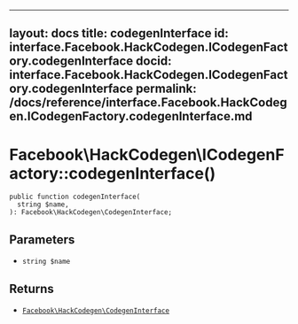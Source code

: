 
***

layout: docs
title: codegenInterface
id: interface.Facebook.HackCodegen.ICodegenFactory.codegenInterface
docid: interface.Facebook.HackCodegen.ICodegenFactory.codegenInterface
permalink: /docs/reference/interface.Facebook.HackCodegen.ICodegenFactory.codegenInterface.md
---







# Facebook\\HackCodegen\\ICodegenFactory::codegenInterface()




``` Hack
public function codegenInterface(
  string $name,
): Facebook\HackCodegen\CodegenInterface;
```




## Parameters




- ` string $name `




## Returns




+ [` Facebook\HackCodegen\CodegenInterface `](<class.Facebook.HackCodegen.CodegenInterface.md>)